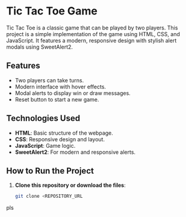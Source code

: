 # Tic Tac Toe Game

Tic Tac Toe is a classic game that can be played by two players. This project is a simple implementation of the game using HTML, CSS, and JavaScript. It features a modern, responsive design with stylish alert modals using SweetAlert2.

## Features

- Two players can take turns.
- Modern interface with hover effects.
- Modal alerts to display win or draw messages.
- Reset button to start a new game.

## Technologies Used

- **HTML**: Basic structure of the webpage.
- **CSS**: Responsive design and layout.
- **JavaScript**: Game logic.
- **SweetAlert2**: For modern and responsive alerts.

## How to Run the Project

1. **Clone this repository or download the files**:
   ```bash
   git clone <REPOSITORY_URL
 pls
